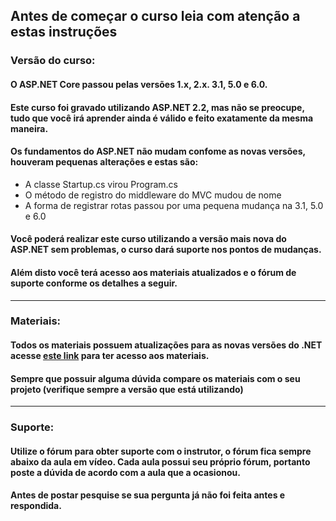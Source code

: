 ## Antes de começar o curso leia com atenção a estas instruções

### Versão do curso:

#### O ASP.NET Core passou pelas versões 1.x, 2.x. 3.1, 5.0 e 6.0.
#### Este curso foi gravado utilizando ASP.NET 2.2, mas não se preocupe, tudo que você irá aprender ainda é válido e feito exatamente da mesma maneira.
#### Os fundamentos do ASP.NET não mudam confome as novas versões, houveram pequenas alterações e estas são:
  - A classe Startup.cs virou Program.cs
  - O método de registro do middleware do MVC mudou de nome
  - A forma de registrar rotas passou por uma pequena mudança na 3.1, 5.0 e 6.0

#### Você poderá realizar este curso utilizando a versão mais nova do ASP.NET sem problemas, o curso dará suporte nos pontos de mudanças.
#### Além disto você terá acesso aos materiais atualizados e o fórum de suporte conforme os detalhes a seguir.

--- 

### Materiais:

#### Todos os materiais possuem atualizações para as novas versões do .NET acesse [este link](https://desenvolvedor.io/curso/dominando-o-asp-net-mvc-core/links-materiais) para ter acesso aos materiais.

#### Sempre que possuir alguma dúvida compare os materiais com o seu projeto (verifique sempre a versão que está utilizando)

--- 

### Suporte:

#### Utilize o fórum para obter suporte com o instrutor, o fórum fica sempre abaixo da aula em vídeo. Cada aula possui seu próprio fórum, portanto poste a dúvida de acordo com a aula que a ocasionou.

#### Antes de postar pesquise se sua pergunta já não foi feita antes e respondida.
